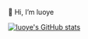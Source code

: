👋 Hi, I’m luoye



<!-- [![luoye's GitHub | Stats](https://stats.quine.sh/luoye/github?theme=light)](https://quine.sh) -->
<!-- [![luoye's Web3 | Identity](https://stats.quine.sh/luoye/web3?theme=light)](https://quine.sh) -->
<!-- [![luoye's GitHub | Languages Over Time](https://stats.quine.sh/luoye/languages-over-time?theme=light)](https://quine.sh) -->

[![luoye's GitHub stats](https://github-readme-stats.vercel.app/api?username=luoyeETH&count_private=true&show_icons=true&theme=chartreuse-dark)](https://github.com/anuraghazra/github-readme-stats)

